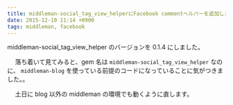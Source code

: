 ```yaml
---
title: middleman-social_tag_view_helperにFacebook commentヘルパーを追加しました
date: 2015-12-10 11:14 +0900
tags: middleman, facebook
---
```


middleman-social_tag_view_helper のバージョンを 0.1.4 にしました。

　
落ち着いて見てみると、gem 名は ```middleman-social_tag_view_helper``` なのに、
```middleman-blog``` を使っている前提のコードになっていることに気がつきました。。

　
土日に blog 以外の middleman の環境でも動くように直します。

